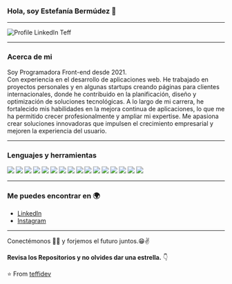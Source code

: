 ### Hola, soy Estefanía Bermúdez 👋
---

![Profile LinkedIn Teff](https://github.com/user-attachments/assets/acbbb7ed-8f33-4a6b-8686-f1706e71d655)

---

### Acerca de mi

Soy Programadora Front-end desde 2021.
<br />
Con experiencia en el desarrollo de aplicaciones web. He trabajado en proyectos personales y en algunas startups creando páginas para clientes internacionales, donde he contribuido en la planificación, diseño y optimización de soluciones tecnológicas. A lo largo de mi carrera, he fortalecido mis habilidades en la mejora continua de aplicaciones, lo que me ha permitido crecer profesionalmente y ampliar mi expertise. Me apasiona crear soluciones innovadoras que impulsen el crecimiento empresarial y mejoren la experiencia del usuario.

---

### Lenguajes y herramientas

<img src = "https://img.shields.io/badge/-HTML5-E34F26?style=flat&logo=html5&logoColor=white"> <img src = "https://img.shields.io/badge/-CSS3-1572B6?style=flat&logo=css3&logoColor=white">
<img src="https://img.shields.io/badge/-Bootstrap-563D7C?style=flat&logo=bootstrap&logoColor=white">
<img src="https://img.shields.io/badge/-JavaScript-eed718?style=flat&logo=javascript&logoColor=ffffff">
<img src="https://img.shields.io/badge/-Sass-cc6699?style=flat&logo=sass&logoColor=ffffff">
<img src="https://img.shields.io/badge/-React-000000?style=flat&logo=react&logoColor=00c8ff">
<img src="https://img.shields.io/badge/-MongoDB-4DB33D?style=flat&logo=mongodb&logoColor=FFFFFF">
<img src="https://img.shields.io/badge/-GraphQL-e535ab?style=flat&logo=graphql&logoColor=FFFFFF">
<img src="https://img.shields.io/badge/-MySQL-F29111?style=flat&logo=mysql&logoColor=FFFFFF">
<img src="https://img.shields.io/badge/-Express.js-787878?style=flat">
<img src="https://img.shields.io/badge/-Node.js-3C873A?style=flat&logo=Node.js&logoColor=white">
<img src="https://img.shields.io/badge/-Firebase-FFA611?style=flat&logo=firebase&logoColor=FFFFFF">
<img src="http://img.shields.io/badge/-Git-F1502F?style=flat&logo=git&logoColor=FFFFFF">
<img src="http://img.shields.io/badge/-Github-000000?style=flat&logo=github&logoColor=FFFFFF">
<img src="http://img.shields.io/badge/-VS%20Code-007ACC?style=flat&logo=visual%20studio%20code&logoColor=white">
<img src="http://img.shields.io/badge/-Vercel-black?style=flat&logo=vercel&logoColor=white">

---

### Me puedes encontrar en 🌍
- [LinkedIn](https://www.linkedin.com/in/teffidev/)
- [Instagram](https://www.instagram.com/teffi_dev/)

---

Conectémonos 👨‍💻 y forjemos el futuro juntos.😁✌

**Revisa los Repositorios y no olvides dar una estrella.** 👇

:star: From [teffidev](https://github.com/teffidev/teffidev)

<br />
